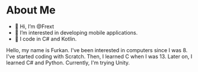 # About Me

- 👋 Hi, I’m @Frext
- 👀 I’m interested in developing mobile applications.
- 🌱 I code in C# and Kotlin.

Hello, my name is Furkan. I've been interested in computers since I was 8. I've started coding with Scratch. Then, I learned C when I was 13. Later on, I learned C# and Python.
Currently, I'm trying Unity.

<!---
Frext/Frext is a ✨ special ✨ repository because its `README.md` (this file) appears on your GitHub profile.
You can click the Preview link to take a look at your changes.
--->
